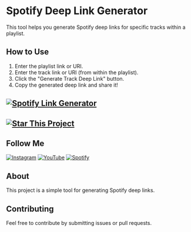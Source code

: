 # Spotify Deep Link Generator

This tool helps you generate Spotify deep links for specific tracks within a playlist.

## How to Use

1.  Enter the playlist link or URI.
2.  Enter the track link or URI (from within the playlist).
3.  Click the "Generate Track Deep Link" button.
4.  Copy the generated deep link and share it!

## [![Spotify Link Generator](https://img.shields.io/badge/Click%20Here%20for%20Spotify%20Link%20Generator-%231DB954?style=for-the-badge&logo=spotify&logoColor=white)](https://derpcatmusic.github.io/spotifydeeplinkgen/)

## [![Star This Project](https://img.shields.io/badge/Star%20This%20Project-%23FF69B4?style=for-the-badge&logo=github&logoColor=white)](https://github.com/DerpcatMusic/spotifydeeplinkgen)

## Follow Me

[![Instagram](https://img.shields.io/badge/-Instagram-%23E4405F?style=flat&logo=instagram&logoColor=white)](https://www.instagram.com/derpcat_music/)
[![YouTube](https://img.shields.io/badge/-YouTube-%23FF0000?style=flat&logo=youtube&logoColor=white)](https://www.youtube.com/@Derpcat)
[![Spotify](https://img.shields.io/badge/-Spotify-%231DB954?style=flat&logo=spotify&logoColor=white)](https://open.spotify.com/artist/3o8xPY8Zencrdc3RtvVaQM?si=b657aff12885407e)

## About

This project is a simple tool for generating Spotify deep links.

## Contributing

Feel free to contribute by submitting issues or pull requests.

